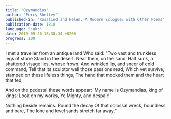```yaml
---
title: "Ozymandias"
author: "Percy Shelley"
published-in: "Rosalind and Helen, A Modern Eclogue; with Other Poems"
publication-date: 1818
language: ":uk:"
date: 2019-09-26 18:38:34 +0200
progress: 100
---
```

I met a traveller from an antique land
Who said: "Two vast and trunkless legs of stone
Stand in the desert. Near them, on the sand,
Half sunk, a shattered visage lies, whose frown,
And wrinkled lip, and sneer of cold command,
Tell that its sculptor well those passions read,
Which yet survive, stamped on these lifeless things,
The hand that mocked them and the heart that fed,

And on the pedestal these words appear:
'My name is Ozymandias, king of kings:
Look on my works, Ye Mighty, and despair!'

Nothing beside remains. Round the decay
Of that colossal wreck, boundless and bare,
The lone and level sands stretch far away."